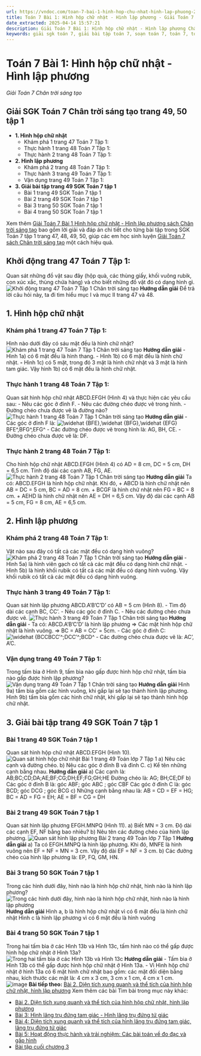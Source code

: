 ```yaml
---
url: https://vndoc.com/toan-7-bai-1-hinh-hop-chu-nhat-hinh-lap-phuong-270634
title: Toán 7 Bài 1: Hình hộp chữ nhật - Hình lập phương - Giải Toán 7 Chân trời sáng tạo - VnDoc.com
date_extracted: 2025-04-14 15:57:21
description: Giải Toán 7 Bài 1: Hình hộp chữ nhật - Hình lập phương Chân trời sáng tạo bao gồm đáp án và lời giải chi tiết cho từng bài tập trong SGK Toán 7 cho các em học sinh tham khảo luyện Giải Toán 7 hiệu quả.
keywords: giải sgk toán 7, giải bài tập toán 7, soạn toán 7, toán 7, toán lớp 7, giải toán 7, sgk toán 7, toan 7, giai toan 7, toán 7 tập 1, toán lớp 7 tập 1, bài tập toán lớp 7, giải bài tập toán lớp 7, sgk toán 7 tập 1, toán 7 chân trời sáng tạo, giải toán 7 chân trời sáng tạo, Toán 7 Hình hộp chữ nhật Hình lập phương, giải Toán 7 Hình hộp chữ nhật Hình lập phương, Toán 7 Hình hộp chữ nhật Hình lập phương chân trời sáng tạo
---
```


# Toán 7 Bài 1: Hình hộp chữ nhật - Hình lập phương
_Giải Toán 7 Chân trời sáng tạo_
## **Giải SGK Toán 7 Chân trời sáng tạo trang 49, 50 tập 1**
  * **1\. Hình hộp chữ nhật**
    * Khám phá 1 trang 47 Toán 7 Tập 1: 
    * Thực hành 1 trang 48 Toán 7 Tập 1: 
    * Thực hành 2 trang 48 Toán 7 Tập 1: 
  * **2\. Hình lập phương**
    * Khám phá 2 trang 48 Toán 7 Tập 1: 
    * Thực hành 3 trang 49 Toán 7 Tập 1: 
    * Vận dụng trang 49 Toán 7 Tập 1: 
  * **3\. Giải bài tập trang 49 SGK Toán 7 tập 1**
    * Bài 1 trang 49 SGK Toán 7 tập 1
    * Bài 2 trang 49 SGK Toán 7 tập 1
    * Bài 3 trang 50 SGK Toán 7 tập 1
    * Bài 4 trang 50 SGK Toán 7 tập 1

Xem thêm
[Giải Toán 7 Bài 1 Hình hộp chữ nhật - Hình lập phương sách Chân trời sáng tạo](<https://vndoc.com/toan-7-bai-1-hinh-hop-chu-nhat-hinh-lap-phuong-270634>) bao gồm lời giải và đáp án chi tiết cho từng bài tập trong SGK Toán 7 tập 1 trang 47, 48, 49, 50, giúp các em học sinh luyện [Giải Toán 7 sách Chân trời sáng tạo](<https://vndoc.com/toan-7-tap-1-ctst>) một cách hiệu quả.
## **Khởi động trang 47 Toán 7 Tập 1:**
Quan sát những đồ vật sau đây \(hộp quà, các thùng giấy, khối vuông rubik, con xúc xắc, thùng chứa hàng\) và cho biết những đồ vật đó có dạng hình gì.
![Khởi động trang 47 Toán 7 Tập 1 Chân trời sáng tạo](https://i.vdoc.vn/data/image/2024/09/12/khoi-dong-trang-47-toan-7-tap-1.png)
**Hướng dẫn giải**
Để trả lời câu hỏi này, ta đi tìm hiểu mục I và mục II trang 47 và 48.
## 1\. Hình hộp chữ nhật
### **Khám phá 1 trang 47 Toán 7 Tập 1:**
Hình nào dưới đây có sáu mặt đều là hình chữ nhật?
![Khám phá 1 trang 47 Toán 7 Tập 1 Chân trời sáng tạo](https://i.vdoc.vn/data/image/2023/09/27/kham-pha-1-trang-47-toan-7-tap-1.png)
**Hướng dẫn giải**
\- Hình 1a\) có 6 mặt đều là hình thang.
\- Hình 1b\) có 6 mặt đều là hình chữ nhật.
**-** Hình 1c\) có 5 mặt, trong đó 3 mặt là hình chữ nhật và 3 mặt là hình tam giác.
Vậy hình 1b\) có 6 mặt đều là hình chữ nhật.
### **Thực hành 1 trang 48 Toán 7 Tập 1:**
Quan sát hình hộp chữ nhật ABCD.EFGH \(Hình 4\) và thực hiện các yêu cầu sau:
\- Nêu các góc ở đỉnh F.
\- Nêu các đường chéo được vẽ trong hình.
\- Đường chéo chưa được vẽ là đường nào?
![Thực hành 1 trang 48 Toán 7 Tập 1 Chân trời sáng tạo](https://i.vdoc.vn/data/image/2023/09/27/thuc-hanh-1-trang-48-toan-7-tap-1.png)
**Hướng dẫn giải**
\- Các góc ở đỉnh F là: ![\\widehat {BFE},\\widehat {BFG},\\widehat {EFG}](https://i.vdoc.vn/data/image/blank.png)BFE^,BFG^,EFG^
\- Các đường chéo được vẽ trong hình là: AG, BH, CE.
\- Đường chéo chưa được vẽ là: DF.
### **Thực hành 2 trang 48 Toán 7 Tập 1:**
Cho hình hộp chữ nhật ABCD.EFGH \(Hình 4\) có AD = 8 cm, DC = 5 cm, DH = 6,5 cm. Tính độ dài các cạnh AB, FG, AE.
![Thực hành 2 trang 48 Toán 7 Tập 1 Chân trời sáng tạo](https://i.vdoc.vn/data/image/2023/09/27/thuc-hanh-2-trang-48-toan-7-tap-1.png)
**Hướng dẫn giải**
Ta có: ABCD.EFGH là hình hộp chữ nhật. Khi đó,
\+ ABCD là hình chữ nhật nên AB = DC = 5 cm, BC = AD = 8 cm.
\+ BCGF là hình chữ nhật nên FG = BC = 8 cm.
\+ AEHD là hình chữ nhật nên AE = DH = 6,5 cm.
Vậy độ dài các cạnh AB = 5 cm, FG = 8 cm, AE = 6,5 cm.
## 2\. Hình lập phương
### **Khám phá 2 trang 48 Toán 7 Tập 1:**
Vật nào sau đây có tất cả các mặt đều có dạng hình vuông?
![Khám phá 2 trang 48 Toán 7 Tập 1 Chân trời sáng tạo](https://i.vdoc.vn/data/image/2023/09/27/kham-pha-2-trang-48-toan-7-tap-1.png)
**Hướng dẫn giải**
\- Hình 5a\) là hình viên gạch có tất cả các mặt đều có dạng hình chữ nhật.
\- Hình 5b\) là hình khối rubik có tất cả các mặt đều có dạng hình vuông.
Vậy khối rubik có tất cả các mặt đều có dạng hình vuông.
### **Thực hành 3 trang 49 Toán 7 Tập 1:**
Quan sát hình lập phương ABCD.A’B’C’D’ có AB = 5 cm \(Hình 8\).
\- Tìm độ dài các cạnh BC, CC’.
\- Nêu các góc ở đỉnh C.
\- Nêu các đường chéo chưa được vẽ.
![Thực hành 3 trang 49 Toán 7 Tập 1 Chân trời sáng tạo](https://i.vdoc.vn/data/image/2023/09/27/thuc-hanh-3-trang-49-toan-7-tap-1.png)
**Hướng dẫn giải**
\- Ta có: ABCD.A’B’C’D’ là hình lập phương
=> Các mặt hình hộp chữ nhật là hình vuông.
=> BC = AB = CC’ = 5cm.
\- Các góc ở đỉnh C: ![\\widehat {BCC](https://i.vdoc.vn/data/image/blank.png)BCC′^;DCC′^;BCD^
\- Các đường chéo chưa được vẽ là: AC’, A’C.
### **Vận dụng trang 49 Toán 7 Tập 1:**
Trong tấm bìa ở Hình 9, tấm bìa nào gấp được hình hộp chữ nhật, tấm bìa nào gấp được hình lập phương?
![Vận dụng trang 49 Toán 7 Tập 1 Chân trời sáng tạo](https://i.vdoc.vn/data/image/2023/09/27/van-dung-trang-49-toan-7-tap-1.png)
**Hướng dẫn giải**
Hình 9a\) tấm bìa gồm các hình vuông, khi gấp lại sẽ tạo thành hình lập phương.
Hình 9b\) tấm bìa gồm các hình chữ nhật, khi gấp lại sẽ tạo thành hình hộp chữ nhật.
## 3\. Giải bài tập trang 49 SGK Toán 7 tập 1
### Bài 1 trang 49 SGK Toán 7 tập 1
Quan sát hình hộp chữ nhật ABCD.EFGH \(Hình 10\).
![Quan sát hình hộp chữ nhật Bài 1 trang 49 Toán lớp 7 Tập 1](https://i.vdoc.vn/data/image/2022/07/12/bai-1-trang-49-toan-lop-7-tap-1.png)
a\) Nêu các cạnh và đường chéo.
b\) Nêu các góc ở đỉnh B và đỉnh C.
c\) Kể tên những cạnh bằng nhau.
**Hướng dẫn giải**
a\) Các cạnh là: AB;BC;CD;DA;AE;BF;CG;DH;EF;FG;GH;HE
Đường chéo là: AG; BH;CE;DF
b\) Các góc ở đỉnh B là: góc ABF; góc ABC ; góc CBF
Các góc ở đỉnh C là: góc BCD; góc DCG ; góc BCG
c\) Những cạnh bằng nhau là: AB = CD = EF = HG;
BC = AD = FG = EH;
AE = BF = CG = DH
### Bài 2 trang 49 SGK Toán 7 tập 1
Quan sát hình lập phương EFGH.MNPQ \(Hình 11\).
a\) Biết MN = 3 cm. Độ dài các cạnh EF, NF bằng bao nhiêu?
b\) Nêu tên các đường chéo của hình lập phương.
![Quan sát hình lập phương Bài 2 trang 49 Toán lớp 7 Tập 1](https://i.vdoc.vn/data/image/2022/07/12/bai-2-trang-49-toan-lop-7-tap-1.png)
**Hướng dẫn giải**
a\) Ta có EFGH.MNPQ là hình lập phương.
Khi đó, MNFE là hình vuông nên EF = NF = MN = 3 cm.
Vậy độ dài EF = NF = 3 cm.
b\) Các đường chéo của hình lập phương là: EP, FQ, GM, HN.
### Bài 3 trang 50 SGK Toán 7 tập 1
Trong các hình dưới đây, hình nào là hình hộp chữ nhật, hình nào là hình lập phương?
![Trong các hình dưới đây, hình nào là hình hộp chữ nhật, hình nào là hình lập phương](https://i.vdoc.vn/data/image/2022/07/12/bai-3-trang-50-toan-lop-7-tap-1.png)
**Hướng dẫn giải**
Hình a, b là hình hộp chữ nhật vì có 6 mặt đều là hình chữ nhật
Hình c là hình lập phương vì có 6 mặt đều là hình vuông
### Bài 4 trang 50 SGK Toán 7 tập 1
Trong hai tấm bìa ở các Hình 13b và Hình 13c, tấm hình nào có thể gấp được hình hộp chữ nhật ở Hình 13a?
![Trong hai tấm bìa ở các Hình 13b và Hình 13c](https://i.vdoc.vn/data/image/2022/07/12/bai-4-trang-50-toan-lop-7-tap-1.png)
**Hướng dẫn giải**
\- Tấm bìa ở Hình 13b có thể gấp được hình hộp chữ nhật ở Hình 13a.
\- Vì Hình hộp chữ nhật ở hình 13a có 6 mặt hình chữ nhật bao gồm: các mặt đối diện bằng nhau, kích thước các mặt là: 4 cm x 3 cm, 3 cm x 1 cm, 4 cm x 1 cm.
![image](https://i.vdoc.vn/data/image/2022/08/26/ban-tay.svg) **Bài tiếp theo:** [Bài 2. Diện tích xung quanh và thể tích của hình hộp chữ nhật, hình lập phương](<https://vndoc.com/toan-7-bai-2-dien-tich-xung-quanh-va-the-tich-cua-hinh-hop-chu-nhat-hinh-lap-phuong-270639>)
Xem thêm các bài Tìm bài trong mục này khác:
  * [Bài 2. Diện tích xung quanh và thể tích của hình hộp chữ nhật, hình lập phương](</toan-7-bai-2-dien-tich-xung-quanh-va-the-tich-cua-hinh-hop-chu-nhat-hinh-lap-phuong-270639>)
  * [Bài 3: Hình lăng trụ đứng tam giác - Hình lăng trụ đứng tứ giác ](</toan-7-bai-3-hinh-lang-tru-dung-tam-giac-hinh-lang-tru-dung-tu-giac-270642>)
  * [Bài 4: Diện tích xung quanh và thể tích của hình lăng trụ đứng tam giác, lăng trụ đứng tứ giác ](</toan-7-bai-4-dien-tich-xung-quanh-va-the-tich-cua-hinh-lang-tru-dung-tam-giac-lang-tru-dung-tu-giac-270663>)
  * [Bài 5: Hoạt động thực hành và trải nghiệm: Các bài toán về đo đạc và gấp hình](</toan-7-bai-5-hoat-dong-thuc-hanh-va-trai-nghiem-cac-bai-toan-ve-do-dac-va-gap-hinh-270668>)
  * [Bài tập cuối chương 3](</toan-7-bai-tap-cuoi-chuong-3-270673>)

